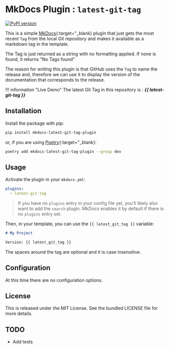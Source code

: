 # MkDocs Plugin : `latest-git-tag`

[![PyPI version](https://badge.fury.io/py/mkdocs-latest-git-tag-plugin.svg)](https://badge.fury.io/py/mkdocs-latest-git-tag-plugin)

This is a simple [MkDocs](https://www.mkdocs.org/){:target="_blank} plugin that
just gets the most recent `Tag` from the local Git repository and makes it
available as a markdown tag in the template.

The Tag is just returned as a string with no formatting applied. If none is
found, it returns "No Tags found"

The reason for writing this plugin is that GitHub uses the `Tag` to name the
release and, therefore we can use it to display the version of the documentation
that corresponds to the release.

!!! information "Live Demo"
    The latest Git Tag in this repository is : ***{{ latest-git-tag }}***

## Installation

Install the package with pip:

```bash
pip install mkdocs-latest-git-tag-plugin
```

or, if you are using [Poetry](https://python-poetry.org){:target="_blank}:

```bash
poetry add mkdocs-latest-git-tag-plugin --group dev
```

## Usage

Activate the plugin in your `mkdocs.yml`:

```yaml
plugins:
  - latest-git-tag
```

 > If you have no `plugins` entry in your config file yet, you'll likely also
want to add the `search` plugin. MkDocs enables it by default if there is no
`plugins` entry set.

Then, in your template, you can use the `{{ latest_git_tag }}` variable:

```markdown
# My Project

Version: {{ latest_git_tag }}
```

The spaces around the tag are optional and it is case insensitive.

## Configuration

At this time there are no configuration options.

## License

This is released under the MIT License. See the bundled LICENSE file for more
details.

## TODO

- Add tests
